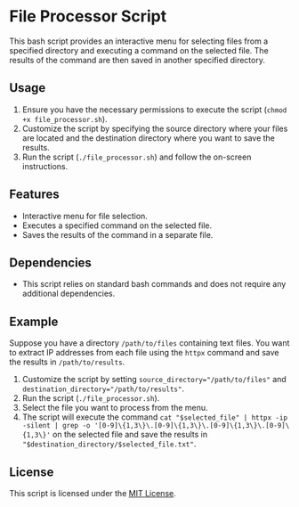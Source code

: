 # File Processor Script

This bash script provides an interactive menu for selecting files from a specified directory and executing a command on the selected file. The results of the command are then saved in another specified directory.

## Usage

1. Ensure you have the necessary permissions to execute the script (`chmod +x file_processor.sh`).
2. Customize the script by specifying the source directory where your files are located and the destination directory where you want to save the results.
3. Run the script (`./file_processor.sh`) and follow the on-screen instructions.

## Features

- Interactive menu for file selection.
- Executes a specified command on the selected file.
- Saves the results of the command in a separate file.

## Dependencies

- This script relies on standard bash commands and does not require any additional dependencies.

## Example

Suppose you have a directory `/path/to/files` containing text files. You want to extract IP addresses from each file using the `httpx` command and save the results in `/path/to/results`.

1. Customize the script by setting `source_directory="/path/to/files"` and `destination_directory="/path/to/results"`.
2. Run the script (`./file_processor.sh`).
3. Select the file you want to process from the menu.
4. The script will execute the command `cat "$selected_file" | httpx -ip -silent | grep -o '[0-9]\{1,3\}\.[0-9]\{1,3\}\.[0-9]\{1,3\}\.[0-9]\{1,3\}'` on the selected file and save the results in `"$destination_directory/$selected_file.txt"`.

## License

This script is licensed under the [MIT License](https://opensource.org/license/mit).
